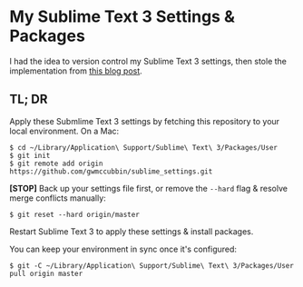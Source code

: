 # My Sublime Text 3 Settings & Packages
I had the idea to version control my Sublime Text 3 settings, then stole the implementation from [this blog post](https://medium.com/@devmount/using-git-to-sync-sublime-text-settings-f70b8dc7a40d#.dl5pzen41).

## TL; DR
Apply these Submlime Text 3 settings by fetching this repository to your local environment. On a Mac:
```
$ cd ~/Library/Application\ Support/Sublime\ Text\ 3/Packages/User
$ git init
$ git remote add origin https://github.com/gwmccubbin/sublime_settings.git
```
**[STOP]** Back up your settings file first, or remove the `--hard` flag & resolve merge conflicts manually:
```
$ git reset --hard origin/master
```
Restart Sublime Text 3 to apply these settings & install packages.

You can keep your environment in sync once it's configured:
```
$ git -C ~/Library/Application\ Support/Sublime\ Text\ 3/Packages/User pull origin master
```
